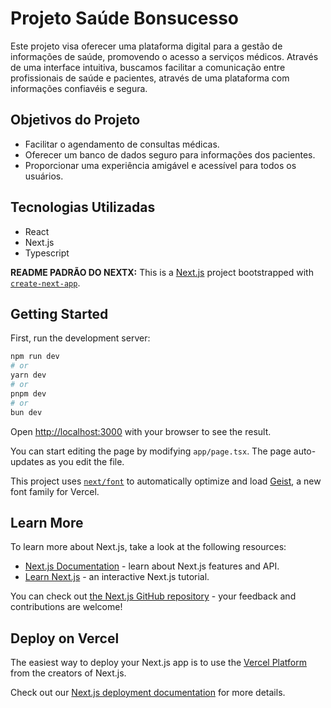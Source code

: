 # Projeto Saúde Bonsucesso

Este projeto visa oferecer uma plataforma digital para a gestão de informações de saúde, promovendo o acesso a serviços médicos. Através de uma interface intuitiva, buscamos facilitar a comunicação entre profissionais de saúde e pacientes, através de uma plataforma com informações confiavéis e segura.

## Objetivos do Projeto

- Facilitar o agendamento de consultas médicas.
- Oferecer um banco de dados seguro para informações dos pacientes.
- Proporcionar uma experiência amigável e acessível para todos os usuários.

## Tecnologias Utilizadas

- React
- Next.js
- Typescript

**README PADRÃO DO NEXTX:**
This is a [Next.js](https://nextjs.org) project bootstrapped with [`create-next-app`](https://nextjs.org/docs/app/api-reference/cli/create-next-app).

## Getting Started

First, run the development server:

```bash
npm run dev
# or
yarn dev
# or
pnpm dev
# or
bun dev
```

Open [http://localhost:3000](http://localhost:3000) with your browser to see the result.

You can start editing the page by modifying `app/page.tsx`. The page auto-updates as you edit the file.

This project uses [`next/font`](https://nextjs.org/docs/app/building-your-application/optimizing/fonts) to automatically optimize and load [Geist](https://vercel.com/font), a new font family for Vercel.

## Learn More

To learn more about Next.js, take a look at the following resources:

- [Next.js Documentation](https://nextjs.org/docs) - learn about Next.js features and API.
- [Learn Next.js](https://nextjs.org/learn) - an interactive Next.js tutorial.

You can check out [the Next.js GitHub repository](https://github.com/vercel/next.js) - your feedback and contributions are welcome!

## Deploy on Vercel

The easiest way to deploy your Next.js app is to use the [Vercel Platform](https://vercel.com/new?utm_medium=default-template&filter=next.js&utm_source=create-next-app&utm_campaign=create-next-app-readme) from the creators of Next.js.

Check out our [Next.js deployment documentation](https://nextjs.org/docs/app/building-your-application/deploying) for more details.
